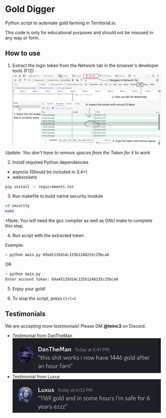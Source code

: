 # Gold Digger
Python script to automate gold farming in Territorial.io.

This code is only for educational purposes and should not be misused in any way or form.

## How to use
1. Extract the login token from the Network tab in the browser's developer tools (F12)
![Visual instructions on how to find token](docs/network_token.png)

*Update: You don't have to remove spaces from the Token for it to work*

2. Install required Python dependencies
- asyncio (Should be included in 3.4+)
- websockets

```bash
pip install -r requirements.txt
```

3. Run makefile to build native security module

```bash
cd security
make
```

*Note: You will need the gcc compiler as well as GNU make to complete this step.

4. Run script with the extracted token

Example:
```bash
> python main.py 69a45135d14c125b1248235c25bca0
```
OR
```bash
> python main.py
Enter account token: 69a45135d14c125b1248235c25bca0
```

5. Enjoy your gold!

6. To stop the script, press `Ctrl+C`

## Testimonials
We are accepting more testimonials! Please DM **@teinc3** on Discord.
- Testimonial from DanTheMan<br>
!["this shit works i now have 1446 gold after an hour farm"](docs/Testimonial_Dan.jpg)
- Testimonial from Luxus<br>
![1169 gold and in some hours I’m safe for 6 years ezzz](docs/Testimonial_Luxus.jpg)